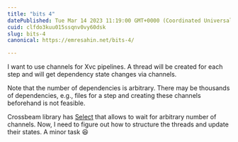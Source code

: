 ```yaml
---
title: "bits 4"
datePublished: Tue Mar 14 2023 11:19:00 GMT+0000 (Coordinated Universal Time)
cuid: clfdo3kuu015ssqnv0vy60dsk
slug: bits-4
canonical: https://emresahin.net/bits-4/

---
```


I want to use channels for Xvc pipelines. A thread will be created for each step and will get dependency state changes via channels.

Note that the number of dependencies is arbitrary. There may be thousands of dependencies, e.g., files for a step and creating these channels beforehand is not feasible.

Crossbeam library has [Select](https://docs.rs/crossbeam/latest/crossbeam/channel/struct.Select.html#) that allows to wait for arbitrary number of channels. Now, I need to figure out how to structure the threads and update their states. A minor task 😆
